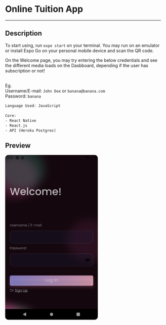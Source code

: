# Online Tuition App

---

## Description

To start using, run `expo start` on your terminal. You may run on an emulator or install Expo Go on your personal mobile device and scan the QR code.

On the Welcome page, you may try entering the below credentials and see the different media loads on the Dasbboard, depending if the user has subscription or not!

<br>Eg.
<br>Username/E-mail: `John Doe` or `banana@banana.com`
<br>Password: `banana`

```
Language Used: JavaScript

Core:
- React Native
- React.js
- API (Heroku Postgres)
```

## Preview

<img src="./project-3-app/assets/ss.png" style="border-radius:10px;margin-bottom:1rem;" width="300">
